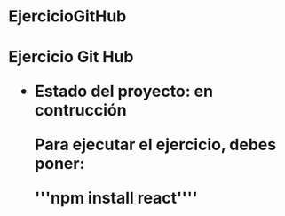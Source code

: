 # EjercicioGitHub

<h1> Ejercicio Git Hub 

- Estado del proyecto: en contrucción

  Para ejecutar el ejercicio, debes poner:

  '''npm install react''''
